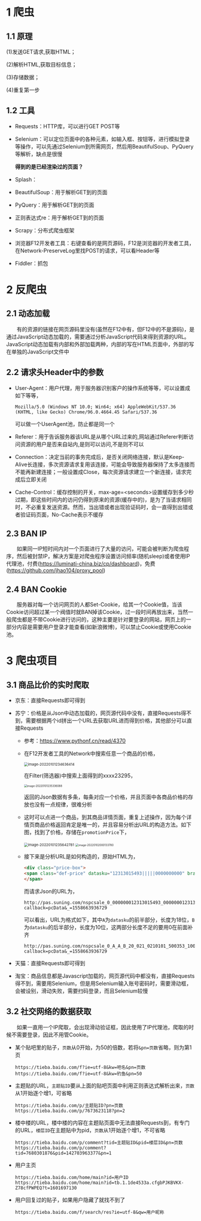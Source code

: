 # 1 爬虫 

## 1.1 原理

(1)发送GET请求,获取HTML；

(2)解析HTML,获取目标信息；

(3)存储数据；

(4)重复第一步

## 1.2 工具

- Requests：HTTP库，可以进行GET POST等

- Selenium：可以定位页面中的各种元素，如输入框、按钮等，进行模拟登录等操作，可以先通过Selenium到所需网页，然后用BeautifulSoup、PyQuery等解析，缺点是很慢

  **得到的是已经渲染过的页面？**

- Splash：

- BeautifulSoup：用于解析GET到的页面

- PyQuery：用于解析GET到的页面

- 正则表达式re：用于解析GET到的页面

- Scrapy：分布式爬虫框架

- 浏览器F12开发者工具：右键查看的是网页源码，F12是浏览器的开发者工具，在Network-PreserveLog里找POST的请求，可以看Header等

- Fiddler：抓包

# 2 反爬虫

## 2.1 动态加载

&emsp;&emsp;有的资源的链接在网页源码里没有(虽然在F12中有，但F12中的不是源码)，是通过JavaScript动态加载的，需要通过分析JavaScript代码来得到资源的URL。JavaScript动态加载有内部和外部加载两种，内部的写在HTML页面中，外部的写在单独的JavaScript文件中

## 2.2 请求头Header中的参数

- User-Agent：用户代理，用于服务器识别客户的操作系统等等，可以设置成如下等等，

  ```
  Mozilla/5.0 (Windows NT 10.0; Win64; x64) AppleWebKit/537.36 (KHTML, like Gecko) Chrome/96.0.4664.45 Safari/537.36
  ```

  可以做一个UserAgent池，防止都是同一个

- Referer：用于告诉服务器该URL是从哪个URL过来的,网站通过Referer判断访问资源的用户是否来自站内,是则可以访问,不是则不可以

- Connection：决定当前的事务完成后，是否关闭网络连接，默认是Keep-Alive长连接，多次资源请求复用该连接，可能会导致服务器保持了太多连接而不能再新建连接；一般设置成Close，每次资源请求建立一个新连接，请求完成后立即关闭

- Cache-Control：缓存控制的开关，max-age=\<seconds\>设置缓存到多少秒过期，即这些时间内的访问仍得到原来的资源(缓存中的)，是为了当请求相同时，不必重复发送资源。然而，当出错或者出现验证码时，会一直得到出错或者验证码页面，No-Cache表示不缓存

## 2.3 BAN IP

&emsp;&emsp;如果同一IP短时间内对一个页面进行了大量的访问，可能会被判断为爬虫程序，然后被封禁IP，解决方案是对爬虫程序设置访问频率(随机sleep)或者使用IP代理池，付费(https://luminati-china.biz/cp/dashboard)，免费(https://github.com/jhao104/proxy_pool)

## 2.4 BAN Cookie

&emsp;&emsp;服务器对每一个访问网页的人都Set-Cookie，给其一个Cookie值，当该Cookie访问超过某一个阀值时就BAN掉该Cookie，过一段时间再放出来，当然一般爬虫都是不带Cookie进行访问的，这种主要是针对要登录的网站，网页上的一部分内容是需要用户登录才能查看(如新浪微博)，可以禁止Cookie或使用Cookie池。

# 3 爬虫项目

## 3.1 商品比价的实时爬取

- 京东：直接Requests即可得到

- 苏宁：价格是从Json中动态加载的，网页源代码中没有，直接Requests得不到，需要根据两个id拼出一个URL去获取URL进而得到价格，其他部分可以直接Requests

  - 参考：https://www.pythonf.cn/read/4370

  - 在F12开发者工具的Network中搜索任意一个商品的价格，

    <img src="C:\Users\Forest\AppData\Roaming\Typora\typora-user-images\image-20220101234636414.png" alt="image-20220101234636414" style="zoom: 67%;" />

    在Filter(筛选器)中搜索上面得到的xxxx23295，

    <img src="C:\Users\Forest\AppData\Roaming\Typora\typora-user-images\image-20220101235336088.png" alt="image-20220101235336088" style="zoom: 50%;" />

    返回的Json数据有多条，每条对应一个价格，并且页面中各商品价格的存放也没有一点规律，很难分析

  - 这时可以点进一个商品，到其商品详情页面，重复上述操作，因为每个详情页商品价格返回肯定是唯一的，并且容易分析出URL的构造方法。如下图，找到了价格，存储在`promotionPrice`下，

    <img src="C:\Users\Forest\AppData\Roaming\Typora\typora-user-images\image-20220101235642781.png" alt="image-20220101235642781" style="zoom:67%;" />

    <img src="C:\Users\Forest\AppData\Roaming\Typora\typora-user-images\image-20220102000133780.png" alt="image-20220102000133780" style="zoom:50%;" />

  - 接下来是分析URL是如何构造的，原始HTML为，

    ```html
    <div class="price-box">
    <span class="def-price" datasku="12313015493|||||0000000000" brand_id="000060021" mdmGroupId="R1901001">
    </span>
    ```

    而请求Json的URL为，

    ```
    http://pas.suning.com/nspcsale_0_000000012313015493_000000012313015493_0000000000_20_021_0210101_500353_1000267_9264_12113_Z001___R9006850_2.86_0___000278188__.html?callback=pcData&_=1558663936729
    ```

    可以看出，URL为格式如下，其中`A`为`datasku`的前半部分，长度为18位，`B`为`datasku`的后半部分，长度为10位，这两部分长度不足的要用0在前面补齐

    ```
    http://pas.suning.com/nspcsale_0_A_A_B_20_021_0210101_500353_1000267_9264_12113_Z001___R9006850_2.86_0___000278188__.html?callback=pcData&_=1558663936729
    ```

- 天猫：直接Requests即可得到

- 淘宝：商品信息都是Javascript加载的，网页源代码中都没有，直接Requests得不到，需要用Selenium，但是用Selenium输入账号密码时，需要滑动框，会被设别，滑动失败，需要扫码登录，而且Selenium较慢

## 3.2 社交网络的数据获取

&emsp;&emsp;如果一直用一个IP爬取，会出现滑动验证框，因此使用了IP代理池，爬取的时候不需要登录，因此不用管Cookie。

- 某个贴吧里的贴子，`页数`从0开始，为50的倍数，若将`&pn=页数`省略，则为第1页

  ```
  https://tieba.baidu.com/f?ie=utf-8&kw=吧名&pn=页数
  https://tieba.baidu.com/f?ie=utf-8&kw=钓鱼&pn=50
  ```

- 主题贴的URL，`主题贴ID`要从上面的贴吧页面中利用正则表达式解析出来，`页数`从1开始逐个增1，可省略

  ```
  https://tieba.baidu.com/p/主题贴ID?pn=页数
  https://tieba.baidu.com/p/7673623118?pn=2
  ```

- 楼中楼的URL，楼中楼的内容在主题贴页面中无法直接Requests到，有专门的URL，`楼层ID`在主题贴中为pid，`页数`从1开始逐个增1，不可省略

  ```
  https://tieba.baidu.com/p/comment?tid=主题贴ID&pid=楼层ID&pn=页数
  https://tieba.baidu.com/p/comment?tid=7680301876&pid=142703963377&pn=1
  ```

- 用户主页

  ```
  https://tieba.baidu.com/home/main?id=用户ID
  https://tieba.baidu.com/home/main?id=tb.1.1de4533a.cfgbPJKBVKX-Z78cfPWPEQ?t=1601697130
  ```

- 用户回复过的贴子，如果用户隐藏了就找不到了

  ```
  https://tieba.baidu.com/f/search/res?ie=utf-8&qw=用户昵称  
  ```

  

